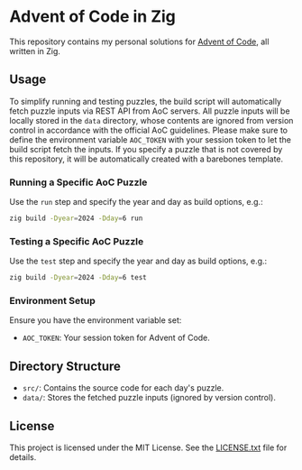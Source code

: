 # Advent of Code in Zig

This repository contains my personal solutions for [Advent of Code](https://adventofcode.com/), all written in Zig.

## Usage

To simplify running and testing puzzles, the build script will automatically fetch puzzle inputs via REST API from AoC servers. All puzzle inputs will be locally stored in the `data` directory, whose contents are ignored from version control in accordance with the official AoC guidelines. Please make sure to define the environment variable `AOC_TOKEN` with your session token to let the build script fetch the inputs. If you specify a puzzle that is not covered by this repository, it will be automatically created with a barebones template.

### Running a Specific AoC Puzzle

Use the `run` step and specify the year and day as build options, e.g.:

```sh
zig build -Dyear=2024 -Dday=6 run
```

### Testing a Specific AoC Puzzle

Use the `test` step and specify the year and day as build options, e.g.:

```sh
zig build -Dyear=2024 -Dday=6 test
```

### Environment Setup

Ensure you have the environment variable set:

- `AOC_TOKEN`: Your session token for Advent of Code.

## Directory Structure

- `src/`: Contains the source code for each day's puzzle.
- `data/`: Stores the fetched puzzle inputs (ignored by version control).

## License

This project is licensed under the MIT License. See the [LICENSE.txt](LICENSE.txt) file for details.
